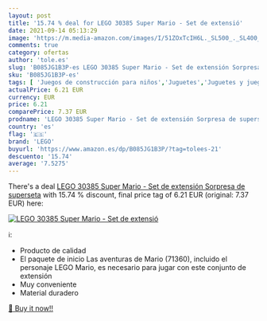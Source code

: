 ```yaml
---
layout: post
title: '15.74 % deal for LEGO 30385 Super Mario - Set de extensió'
date: 2021-09-14 05:13:29
image: 'https://m.media-amazon.com/images/I/51ZOxTcIH6L._SL500_._SL400_.jpg'
comments: true
category: ofertas
author: 'tole.es'
slug: 'B085JG1B3P-es LEGO 30385 Super Mario - Set de extensión Sorpresa de...'
sku: 'B085JG1B3P-es'
tags: [ 'Juegos de construcción para niños','Juguetes','Juguetes y juegos','Sets de construcción','lego', ]
actualPrice: 6.21 EUR
currency: EUR
price: 6.21
comparePrice: 7.37 EUR
prodname: 'LEGO 30385 Super Mario - Set de extensión Sorpresa de superseta'
country: 'es'
flag: '🇪🇸'
brand: 'LEGO'
buyurl: 'https://www.amazon.es/dp/B085JG1B3P/?tag=tolees-21'
descuento: '15.74'
average: '7.5275'
---
```


There's a deal [LEGO 30385 Super Mario - Set de extensión Sorpresa de superseta](https://www.amazon.es/dp/B085JG1B3P/?tag=tolees-21)  with  15.74 % discount, final price tag of  6.21 EUR (original: 7.37 EUR) here:

[![LEGO 30385 Super Mario - Set de extensió](https://m.media-amazon.com/images/I/51ZOxTcIH6L._SL500_._SL400_.jpg)](https://www.amazon.es/dp/B085JG1B3P/?tag=tolees-21)

ℹ️:

- Producto de calidad
- El paquete de inicio Las aventuras de Mario (71360), incluido el personaje LEGO Mario, es necesario para jugar con este conjunto de extensión
- Muy conveniente
- Material duradero

[🛒 Buy it now!!](https://www.amazon.es/dp/B085JG1B3P/?tag=tolees-21)
